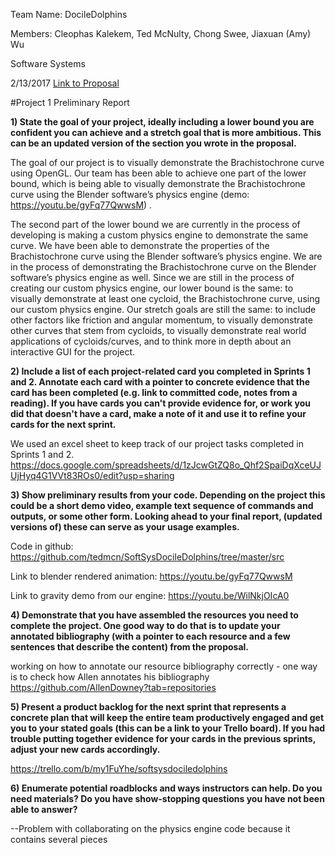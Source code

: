 Team Name:  DocileDolphins

Members: Cleophas Kalekem, Ted McNulty, Chong Swee, Jiaxuan (Amy) Wu 

Software Systems

2/13/2017
[Link to Proposal](/proposal.md)

#Project 1 Preliminary Report

**1) State the goal of your project, ideally including a lower bound you are confident you can achieve and a stretch goal that is more ambitious.  This can be an updated version of the section you wrote in the proposal.**


The goal of our project is to visually demonstrate the Brachistochrone curve using OpenGL. Our team has been able to achieve one part of the lower bound, which is being able to visually demonstrate the Brachistochrone curve using the Blender software’s physics engine (demo: https://youtu.be/gyFq77QwwsM)  . 

The second part of the lower bound we are currently in the process of developing is making a custom physics engine to demonstrate the same curve. We have been able to demonstrate the properties of the Brachistochrone curve using the Blender software’s physics engine. We are in the process of demonstrating the Brachistochrone curve on the Blender software’s physics engine as well. Since we are still in the process of creating our custom physics engine, our lower bound is the same: to visually demonstrate at least one cycloid, the Brachistochrone curve, using our custom physics engine. Our stretch goals are still the same: to include other factors like friction and angular momentum, to visually demonstrate other curves that stem from cycloids, to visually demonstrate real world applications of cycloids/curves, and to think more in depth about an interactive GUI for the project. 


**2) Include a list of each project-related card you completed in Sprints 1 and 2. Annotate each card with a pointer to concrete evidence that the card has been completed (e.g. link to committed code, notes from a reading). If you have cards you can't provide evidence for, or work you did that doesn't have a card, make a note of it and use it to refine your cards for the next sprint.**

We used an excel sheet to keep track of our project tasks completed in Sprints 1 and 2.
https://docs.google.com/spreadsheets/d/1zJcwGtZQ8o_Qhf2SpaiDqXceUJUjHyq4G1VVt83ROs0/edit?usp=sharing


**3) Show preliminary results from your code. Depending on the project this could be a short demo video, example text sequence of commands and outputs, or some other form. Looking ahead to your final report, (updated versions of) these can serve as your usage examples.**


Code in github: https://github.com/tedmcn/SoftSysDocileDolphins/tree/master/src

Link to blender rendered animation:  https://youtu.be/gyFq77QwwsM

Link to gravity demo from our engine: https://youtu.be/WilNkjOIcA0

**4) Demonstrate that you have assembled the resources you need to complete the project.  One good way to do that is to update your annotated bibliography (with a pointer to each resource and a few sentences that describe the content) from the proposal.**

working on how to annotate our resource bibliography correctly - one way is to check how Allen annotates his bibliography https://github.com/AllenDowney?tab=repositories


**5) Present a product backlog for the next sprint that represents a concrete plan that will keep the entire team productively engaged and get you to your stated goals (this can be a link to your Trello board). If you had trouble putting together evidence for your cards in the previous sprints, adjust your new cards accordingly.**


https://trello.com/b/my1FuYhe/softsysdociledolphins


**6) Enumerate potential roadblocks and ways instructors can help.  Do you need materials? Do you have show-stopping questions you have not been able to answer?**

--Problem with collaborating on the physics engine code because it contains several pieces

